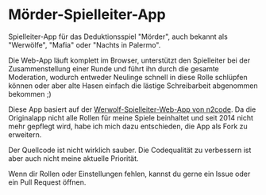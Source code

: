 # Mörder-Spielleiter-App

Spielleiter-App für das Deduktionsspiel "Mörder", auch bekannt als "Werwölfe", "Mafia" oder "Nachts in Palermo".

Die Web-App läuft komplett im Browser, unterstützt den Spielleiter bei der Zusammenstellung einer Runde und führt ihn durch die gesamte Moderation, wodurch entweder Neulinge schnell in diese Rolle schlüpfen können oder aber alte Hasen einfach die lästige Schreibarbeit abgenommen bekommen ;)

Diese App basiert auf der [Werwolf-Spielleiter-Web-App von n2code](https://github.com/n2code/werwolf).
Da die Originalapp nicht alle Rollen für meine Spiele beinhaltet und seit 2014 nicht mehr gepflegt wird, habe ich mich dazu entschieden, die App als Fork zu erweitern. 

Der Quellcode ist nicht wirklich sauber.
Die Codequalität zu verbessern ist aber auch nicht meine aktuelle Priorität.

Wenn dir Rollen oder Einstellungen fehlen, kannst du gerne ein Issue oder ein Pull Request öffnen.
